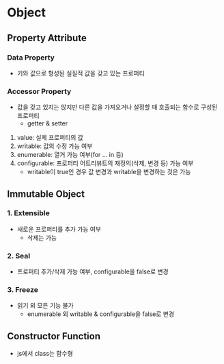 # Object
## Property Attribute
### Data Property
- 키와 값으로 형성된 실질적 값을 갖고 있는 프로퍼티
### Accessor Property
- 값을 갖고 있지는 않지만 다른 값을 가져오거나 설정할 때 호출되는 함수로 구성된 프로퍼티
  - getter & setter
1. value: 실제 프로퍼티의 값
2. writable: 값의 수정 가능 여부
3. enumerable: 열거 가능 여부(for ... in 등)
4. configurable: 프로퍼티 어트리뷰트의 재정의(삭제, 변경 등) 가능 여부
   - writable이 true인 경우 값 변경과 writable을 변경하는 것은 가능

## Immutable Object
### 1. Extensible
- 새로운 프로퍼티를 추가 가능 여부
  - 삭제는 가능
### 2. Seal
- 프로퍼티 추가/삭제 가능 여부, configurable을 false로 변경

### 3. Freeze
- 읽기 외 모든 기능 불가
  - enumerable 외 writable & configurable을 false로 변경

## Constructor Function
- js에서 class는 함수형